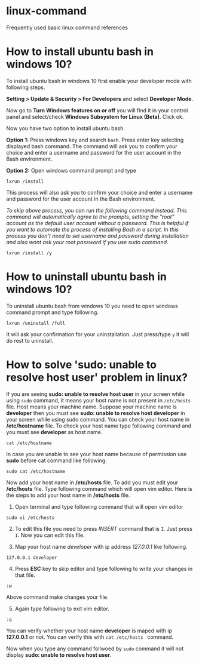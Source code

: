 # linux-command
Frequently used basic linux command references

# How to install ubuntu bash in windows 10?

  To install ubuntu bash in windows 10 first enable your developer mode with following steps.
  
  **Setting > Update & Security > For Developers** and select **Developer Mode**.
  
  Now go to **Turn Windows features on or off** you will find it in your control panel and select/check **Windows Subsystem for Linux (Beta)**. Click ok.
  
  Now you have two option to install ubuntu bash.
  
  **Option 1:**
  Press windows key and search `bash`. Press enter key selecting displayed bash command. The command will ask you to confirm your choice and enter a username and password for the user account in the Bash environment. 
  
  **Option 2:**
  Open windows command prompt and type 
  ```
  lxrun /install
  ```
 This process will also ask you to confirm your choice and enter a username and password for the user account in the Bash environment. 
 
 *To skip above process, you can run the following command instead. This command will automatically agree to the prompts, setting the “root” account as the default user account without a password. This is helpful if you want to automate the process of installing Bash in a script. In this process you don't need to set username and password during installation and also wont ask your root password if you use sudo command.*
 
 ```
 lxrun /install /y
 ```

# How to uninstall ubuntu bash in windows 10?
  
  To uninstall ubuntu bash from windows 10 you need to open windows command prompt and type following.
  ```
  lxrun /uninstall /full
  ```
  It will ask your confirmation for your uninstallation. Just press/type `y` it will do rest to uninstall.
  
  
# How to solve 'sudo: unable to resolve host user' problem in linux?
  
   If you are seeing **sudo: unable to resolve host user** in your screen while using `sudo` command, it means your host name is not present in `/etc/hosts` file. Host means your machine name. Suppose your machine name is **developer** then you must see **sudo: unable to resolve host developer** in your screen while using sudo command. You can check your host name in **/etc/hostname** file. To check your host name type following command and you must see **developer** as host name.
   
   ```
   cat /etc/hostname
   ```
 In case you are unable to see your host name because of permission use **sudo** before cat command like following:
 
 ```
 sudo cat /etc/hostname
 ```
 
Now add your host name in **/etc/hosts** file. To add you must edit your **/etc/hosts** file. Type following command which will open vim editor. Here is the steps to add your host name in **/etc/hosts** file.

1. Open terminal and type following command that will open vim editor 

```
sudo vi /etc/hosts
```

2. To edit this file you need to press *INSERT* command that is `I`. Just press `I`. Now you can edit this file.

3. Map your host name *developer* with ip address *127.0.0.1* like following.

```
127.0.0.1 developer
```

4. Press **ESC** key to skip editor and type following to write your changes in that file.

```
:w
```

Above command make changes your file.

5. Again type following to exit vim editor.

```
:q
```

You can verify whether your host name **developer** is maped with ip **127.0.0.1** or not. You can verify this with `cat /etc/hosts ` command. 

Now when you type any command follwoed by `sudo` command it will not display **sudo: unable to resolve host user**.
